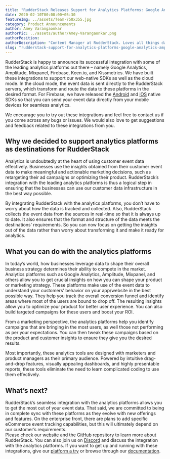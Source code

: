 ```yaml
---
title: "RudderStack Releases Support for Analytics Platforms: Google Analytics, Amplitude, Firebase, Kissmetrics, Mixpanel, and Keen.io"
date: 2020-02-10T00:00:00+05:30
featureImg: ../assets/Team-750x355.jpg
category: Product Announcements
author: Amey Varangaonkar
authorPic: ../assets/author/Amey-Varangaonkar.png
authorPosition: 
authorDescription: "Content Manager at RudderStack. Loves all things data. Manchester United, music, and sci-fi fan, among other things."
slug: "rudderstack-support-for-analytics-platforms-google-analytics-amplitude-firebase-kissmetrics-mixpanel-keenio"
---
```

RudderStack is happy to announce its successful integration with some of the leading analytics platforms out there – namely Google Analytics, Amplitude, Mixpanel, Firebase, Keen.io, and Kissmetrics. We have built these integrations to support our web-native SDKs as well as the cloud mode. In the cloud mode, the event data is sent directly to the RudderStack servers, which transform and route the data to these platforms in the desired format. For Firebase, we have released the [Android](https://github.com/rudderlabs/rudder-integration-firebase-android) and [iOS](https://github.com/rudderlabs/rudder-integration-firebase-ios) native SDKs so that you can send your event data directly from your mobile devices for seamless analytics.  

We encourage you to try out these integrations and feel free to contact us if you come across any bugs or issues. We would also love to get suggestions and feedback related to these integrations from you.  

**Why we decided to support analytics platforms as destinations for RudderStack**
---------------------------------------------------------------------------------

Analytics is undoubtedly at the heart of using customer event data effectively. Businesses use the insights obtained from their customer event data to make meaningful and actionable marketing decisions, such as retargeting their ad campaigns or optimizing their product. RudderStack’s integration with the leading analytics platforms is thus a logical step in ensuring that the businesses can use our customer data infrastructure in the best way possible.   

By integrating RudderStack with the analytics platforms, you don’t have to worry about how the data is tracked and collected. Also, RudderStack collects the event data from the sources in real-time so that it is always up to date. It also ensures that the format and structure of the data meets the destinations’ requirements. So you can now focus on getting the insights out of the data rather than worry about transforming it and make it ready for analytics.

**What you can do with the analytics platforms**
------------------------------------------------

In today’s world, how businesses leverage data to shape their overall business strategy determines their ability to compete in the market. Analytics platforms such as Google Analytics, Amplitude, Mixpanel, and others allow you to get crucial insights on how you can shape your product or marketing strategy. These platforms make use of the event data to understand your customers’ behavior on your app/website in the best possible way. They help you track the overall conversion funnel and identify areas where most of the users are bound to drop off. The resulting insights allow you to optimize your product for better user experience. You can also build targeted campaigns for these users and boost your ROI.  

From a marketing perspective, the analytics platforms help you identify campaigns that are bringing in the most users, as well those not performing as per your expectations. You can then tweak these campaigns based on the product and customer insights to ensure they give you the desired results.  

Most importantly, these analytics tools are designed with marketers and product managers as their primary audience. Powered by intuitive drag-and-drop features, visually appealing dashboards, and highly presentable reports, these tools eliminate the need to learn complicated coding to use them effectively.

**What’s next?**
----------------

RudderStack’s seamless integration with the analytics platforms allows you to get the most out of your event data. That said, we are committed to being in complete sync with these platforms as they evolve with new offerings and features. On the enterprise front, there are plans to add specific eCommerce event tracking capabilities, but this will ultimately depend on our customer’s requirements.  
Please check our [website](https://rudderstack.com/) and the [GitHub](https://github.com/rudderlabs/rudder-server) repository to learn more about RudderStack. You can also join us on [Discord](https://discordapp.com/invite/xNEdEGw) and discuss the integration with the analytics platforms. If you want to get up and running with these integrations, give our [platform a try](https://app.rudderlabs.com/signup) or browse through our [documentation](https://docs.rudderstack.com/destinations).